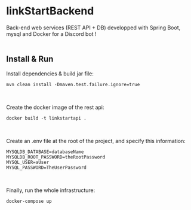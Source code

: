 # linkStartBackend
Back-end web services (REST API + DB) developped with Spring Boot, mysql and Docker for a Discord bot !  
<br>

## Install & Run
Install dependencies & build jar file:  
```
mvn clean install -Dmaven.test.failure.ignore=true
```
<br>

Create the docker image of the rest api:  
```
docker build -t linkstartapi .
```
<br>

Create an .env file at the root of the project, and specify this information:
```
MYSQLDB_DATABASE=databaseName
MYSQLDB_ROOT_PASSWORD=theRootPassword
MYSQL_USER=aUser
MYSQL_PASSWORD=TheUserPassword
```
<br>

Finally, run the whole infrastructure:  
```
docker-compose up
```
